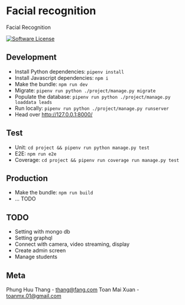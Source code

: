 # Facial recognition
Facial Recognition

[![Software License](https://img.shields.io/badge/license-MIT-brightgreen.svg?style=flat)](LICENSE)


## Development

* Install Python dependencies: `pipenv install`
* Install Javascript dependencies: `npm i`
* Make the bundle: `npm run dev`
* Migrate: `pipenv run python ./project/manage.py migrate`
* Populate the database: `pipenv run python ./project/manage.py loaddata leads`
* Run locally: `pipenv run python ./project/manage.py runserver`
* Head over http://127.0.0.1:8000/

## Test

* Unit: `cd project && pipenv run python manage.py test`
* E2E: `npm run e2e`
* Coverage: `cd project && pipenv run coverage run manage.py test`

## Production

* Make the bundle: `npm run build`
* ... TODO

## TODO

* Setting with mongo db
* Setting graphql
* Connect with camera, video streaming, display
* Create admin screen
* Manage students

## Meta

Phung Huu Thang - thang@fang.com
Toan Mai Xuan - toanmx.01@gmail.com


